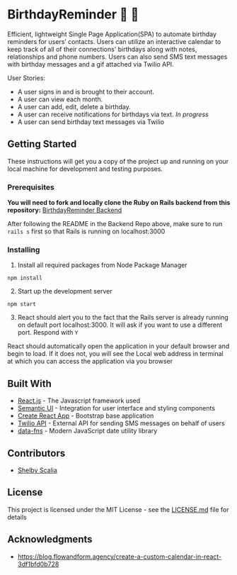
# BirthdayReminder 🎉 🎂

Efficient, lightweight Single Page Application(SPA) to automate birthday reminders for users’ contacts. Users can utilize an interactive calendar to keep track of all of their connections' birthdays along with notes, relationships and phone numbers. Users can also send SMS text messages with birthday messages and a gif attached via Twilio API.

User Stories:
 - A user signs in and is brought to their account.
 - A user can view each month.
 - A user can add, edit, delete a birthday.
 - A user can receive notifications for birthdays via text. *In progress*
 - A user can send birthday text messages via Twilio


## Getting Started

These instructions will get you a copy of the project up and running on your local machine for development and testing purposes.

### Prerequisites

**You will need to fork and locally clone the Ruby on Rails backend from this repository:** [BirthdayReminder Backend](https://github.com/bblair31/birthday_reminder_backend)

After following the README in the Backend Repo above, make sure to run `rails s` first so that Rails is running on localhost:3000


### Installing

1. Install all required packages from Node Package Manager
 
```
npm install
```

2. Start up the development server 

```
npm start
```

3. React should alert you to the fact that the Rails server is already running on default port localhost:3000. It will ask if you want to use a different port. Respond with `Y`

React should automatically open the application in your default browser and begin to load. If it does not, you will see the Local web address in terminal at which you can access the application via you browser


## Built With

* [React.js](https://reactjs.org/docs/getting-started.html) - The Javascript framework used
* [Semantic UI](https://semantic-ui.com/) - Integration for user interface and styling components
* [Create React App](https://github.com/facebook/create-react-app) - Bootstrap base application
* [Twilio API](https://www.twilio.com/docs/sms) - External API for sending SMS messages on behalf of users
* [data-fns](https://date-fns.org/docs/Getting-Started) - Modern JavaScript date utility library

## Contributors

* [Shelby Scalia](https://github.com/srscalia)


## License

This project is licensed under the MIT License - see the [LICENSE.md](LICENSE.md) file for details

## Acknowledgments

* https://blog.flowandform.agency/create-a-custom-calendar-in-react-3df1bfd0b728

